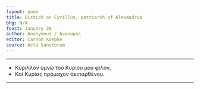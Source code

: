 ```yaml
---
layout: poem
title: Distich on Cyrillus, patriarch of Alexandria
bhg: N/A
feast: January 28
author: Anonymous / Ἀνώνυμος
editor: Carson Koepke
source: Acta Sanctorum
---
```


---

- Κύριλλον ὑμνῶ τοῦ Κυρίου μου φίλον,
- Καὶ Κυρίας πρόμαχον ἀειπαρθένου.

---
